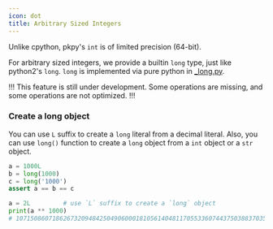 ```yaml
---
icon: dot
title: Arbitrary Sized Integers
---
```


Unlike cpython, pkpy's `int` is of limited precision (64-bit).

For arbitrary sized integers, we provide a builtin `long` type, just like python2's `long`.
`long` is implemented via pure python in [_long.py](https://github.com/pocketpy/pocketpy/blob/main/python/_long.py).

!!!
This feature is still under development.
Some operations are missing, and some operations are not optimized.
!!!

### Create a long object

You can use `L` suffix to create a `long` literal from a decimal literal.
Also, you can use `long()` function to create a `long` object from a `int` object or a `str` object.

```python
a = 1000L
b = long(1000)
c = long('1000')
assert a == b == c
```

```python
a = 2L         # use `L` suffix to create a `long` object
print(a ** 1000)
# 10715086071862673209484250490600018105614048117055336074437503883703510511249361224931983788156958581275946729175531468251871452856923140435984577574698574803934567774824230985421074605062371141877954182153046474983581941267398767559165543946077062914571196477686542167660429831652624386837205668069376L
```
